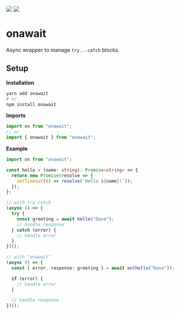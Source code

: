 ![](https://img.shields.io/npm/v/onawait.svg?colorB=%232ecc71)
![](https://img.shields.io/bundlephobia/min/onawait.svg?colorB=%233498db)

# onawait

Async wrapper to manage `try...catch` blocks.

## Setup

**Installation**

```bash
yarn add onawait
# or
npm install onawait
```

**Imports**

```javascript
import on from "onawait";
// or
import { onawait } from "onawait";
```

**Example**

```typescript
import on from "onawait";

const hello = (name: string): Promise<string> => {
  return new Promise(resolve => {
    setTimeout(() => resolve(`Hello ${name}!`));
  });
};

// with try catch
(async () => {
  try {
    const greeting = await hello("Dave");
    // handle response
  } catch (error) {
    // handle error
  }
})();

// with "onawait"
(async () => {
  const { error, response: greeting } = await on(hello("Dave"));

  if (error) {
    // handle error
  }

  // handle response
})();
```
